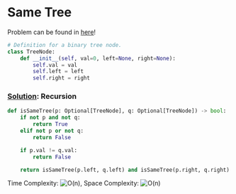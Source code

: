 # Same Tree

Problem can be found in [here](https://leetcode.com/problems/same-tree/)!

```python
# Definition for a binary tree node.
class TreeNode:
    def __init__(self, val=0, left=None, right=None):
        self.val = val
        self.left = left
        self.right = right
```

### [Solution](/Binary%20Tree/100-SameTree/solution.py): Recursion

```python
def isSameTree(p: Optional[TreeNode], q: Optional[TreeNode]) -> bool:
    if not p and not q:
        return True
    elif not p or not q:
        return False

    if p.val != q.val:
        return False

    return isSameTree(p.left, q.left) and isSameTree(p.right, q.right)
```

Time Complexity: ![O(n)](<https://latex.codecogs.com/svg.image?\inline&space;O(n)>), Space Complexity: ![O(n)](<https://latex.codecogs.com/svg.image?\inline&space;O(n)>)
